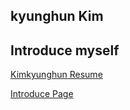 ## kyunghun Kim


## Introduce myself
[Kimkyunghun Resume](https://kimkyunghun-resume.vercel.app/)

[Introduce Page](https://introduce-azure.vercel.app/)  

<!-- <img width="953" alt="introduce" src="https://user-images.githubusercontent.com/74575497/198879085-8153f265-ad72-409e-8dc5-ddb6f3fea5c2.png"> -->

<!--
<div align=center>

![Hits](https://hits.seeyoufarm.com/api/count/incr/badge.svg?url=https%3A%2F%2Fgithub.com%2Ftirhande&count_bg=%2379C83D&title_bg=%23555555&icon=&icon_color=%23E7E7E7&title=hits&edge_flat=false)

</div>
-->
<!--
**tirhande/tirhande** is a ✨ _special_ ✨ repository because its `README.md` (this file) appears on your GitHub profile.

Here are some ideas to get you started:

- 🔭 I’m currently working on ...
- 🌱 I’m currently learning ...
- 👯 I’m looking to collaborate on ...
- 🤔 I’m looking for help with ...
- 💬 Ask me about ...
- 📫 How to reach me: ...
- 😄 Pronouns: ...
- ⚡ Fun fact: ...
-->
